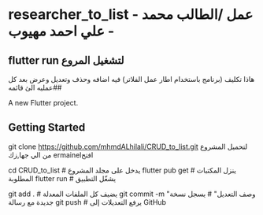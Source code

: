 # researcher_to_list -  عمل /الطالب محمد علي احمد مهيوب -

 
 
 
 
 
 ## flutter run  لتشغيل المروع #

هاذا تكليف (برنامج باستخدام اطار عمل الفلاتر) فيه اضافه وحذف وتعديل وعرض بعد كل عمليه الئ قائمه## 



A new Flutter project.

## Getting Started
git clone https://github.com/mhmdALhilali/CRUD_to_list.git      لتحميل المشروع من الي جها,زك ermainelافتح  

cd CRUD_to_list                                              # يدخل على مجلد المشروع
flutter pub get                                              # ينزل المكتبات المطلوبة
flutter run                                                  # يشغّل التطبيق

git add .                                                    # يضيف كل الملفات المعدلة
git commit -m "وصف التعديل"                                  # يسجل نسخة جديدة مع رسالة
git push                                                     # يرفع التعديلات إلى GitHub
